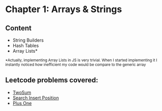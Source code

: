 # Chapter 1: Arrays & Strings

## Content

* String Builders
* Hash Tables
* Array Lists*

<small>*Actually, implementing Array Lists in JS is very trivial. When I started implementing it I instantly noticed how inefficient my code would be compare to the generic array</small>

## Leetcode problems covered:

* [TwoSum](https://leetcode.com/problems/two-sum/)
* [Search Insert Position](https://leetcode.com/problems/search-insert-position/)
* [Plus One](https://leetcode.com/problems/plus-one/)